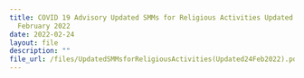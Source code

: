 ```yaml
---
title: COVID 19 Advisory Updated SMMs for Religious Activities Updated 24
  February 2022
date: 2022-02-24
layout: file
description: ""
file_url: /files/UpdatedSMMsforReligiousActivities(Updated24Feb2022).pdf
---
```

